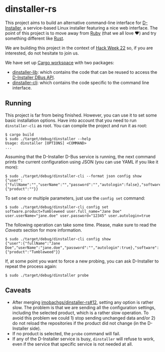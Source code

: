 # dinstaller-rs

This project aims to build an alternative command-line interface for
[D-Installer](https://github.com/yast/d-installer), a service-based Linux installer featuring a nice
web interface. The point of this project is to move away from [Ruby](https://ruby-lang.org/) (that
we all love :heart:) and try something different like [Rust](https://rust-lang.org/).

We are building this project in the context of [Hack Week
22](https://hackweek.opensuse.org/22/projects/rewrite-the-d-installer) so, if you are interested, do
not hesitate to join us.

We have set up [Cargo workspace](https://doc.rust-lang.org/book/ch14-03-cargo-workspaces.html) with
two packages:

* [dinstaller-lib](./dinstaller-lib): which contains the code that can be reused to access the [D-Installer DBus
  API](https://github.com/yast/d-installer/blob/master/doc/dbus_api.md).
* [dinstaller-cli](./dinstaller-cli): which contains the code specific to the command line interface.

## Running

This project is far from being finished. However, you can use it to set some basic installation
options. Have into account that you need to run `dinstaller-cli` as root. You can compile the
project and run it as root:

```
$ cargo build
$ sudo ./target/debug/dinstaller --help
Usage: dinstaller [OPTIONS] <COMMAND>
...
```

Assuming that the D-Installer D-Bus service is running, the next command prints the current
configuration using JSON (you can use YAML if you like it more):

```
$ sudo ./target/debug/dinstaller-cli --format json config show
{"user":{"fullName":"","userName":"","password":"","autologin":false},"software":{"product":""}}
```

To set one or multiple parameters, just use the `config set` command:

```
$ sudo ./target/debug/dinstaller-cli config set software.product=Tumbleweed user.full_name="Jane Doe" user.userName="jane.doe" user.password="12345" user.autologin=true
```

The following operation can take some time. Please, make sure to read the *Caveats* section for more
information.

```
$ sudo ./target/debug/dinstaller-cli config show
{"user":{"fullName":"Jane Doe","userName":"jane.doe","password":"","autologin":true},"software":{"product":"Tumbleweed"}}
```

If, at some point you want to force a new probing, you can ask D-Installer to repeat the process again:

```
$ sudo ./target/debug/dinstaller probe
```

## Caveats

* After merging
  [imobachgs/dinstaller-rs#12](https://github.com/imobachgs/dinstaller-rs/pull/12),
  setting any option is rather slow. The problem is that we are sending all the
  configuration settings, including the selected product, which is a rather
  slow operation. To avoid this problem we could 1) stop sending unchanged data
  and/or 2) do not reload the repositories if the product did not change (in
  the D-Installer side).
* If no product is selected, the `probe` command will fail.
* If any of the D-Installer service is busy, `dinstaller` will refuse to
  work, even if the service that specific service is not needed at all.
